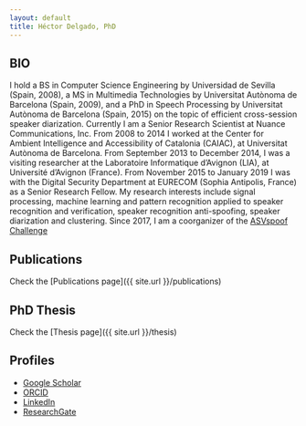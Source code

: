 ```yaml
---
layout: default
title: Héctor Delgado, PhD
---
```


## BIO
I hold a BS in Computer Science Engineering by Universidad de Sevilla (Spain, 2008), a MS in Multimedia Technologies by Universitat Autònoma de Barcelona (Spain, 2009), and a PhD in Speech Processing by Universitat Autònoma de Barcelona (Spain, 2015) on the topic of efficient cross-session speaker diarization. Currently I am a Senior Research Scientist at Nuance Communications, Inc. From 2008 to 2014 I worked at the Center for Ambient Intelligence and Accessibility of Catalonia (CAIAC), at Universitat Autònoma de Barcelona. From September 2013 to December 2014, I was a visiting researcher at the Laboratoire Informatique d’Avignon (LIA), at Université d’Avignon (France). From November 2015 to January 2019 I was with the Digital Security Department at EURECOM (Sophia Antipolis, France) as a Senior Research Fellow. My research interests include signal processing, machine learning and pattern recognition applied to speaker recognition and verification, speaker recognition anti-spoofing, speaker diarization and clustering. Since 2017, I am a coorganizer of the [ASVspoof Challenge](https://www.asvspoof.org/)

## Publications
Check the [Publications page]({{ site.url }}/publications)


## PhD Thesis
Check the [Thesis page]({{ site.url }}/thesis)

## Profiles
* [Google Scholar](https://scholar.google.com/citations?user=J-QVrOQAAAAJ&hl=en&oi=ao)
* [ORCID](https://orcid.org/0000-0002-4475-2517)
* [LinkedIn](https://es.linkedin.com/in/h%C3%A9ctor-delgado-18491633)
* [ResearchGate](https://www.researchgate.net/profile/Hector-Delgado-6)

